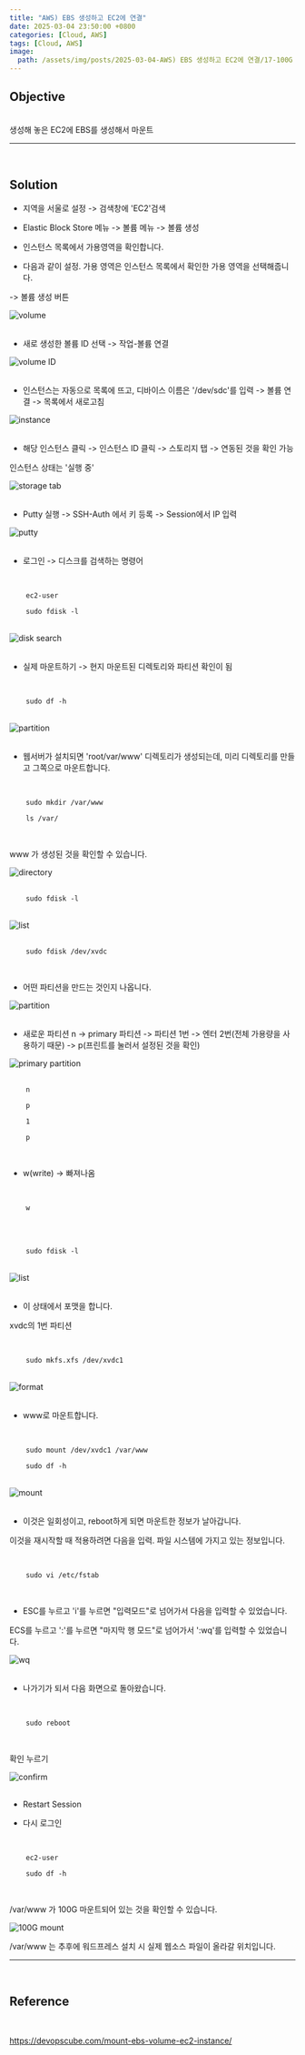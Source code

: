 ```yaml
---
title: "AWS) EBS 생성하고 EC2에 연결"
date: 2025-03-04 23:50:00 +0800
categories: [Cloud, AWS]
tags: [Cloud, AWS]
image:
  path: /assets/img/posts/2025-03-04-AWS) EBS 생성하고 EC2에 연결/17-100G mount.png
---
```


## Objective

<br>
생성해 놓은 EC2에 EBS를 생성해서 마운트

<hr>
<br>

## Solution

- 지역을 서울로 설정 -> 검색창에 'EC2'검색

- Elastic Block Store 메뉴 -> 볼륨 메뉴 -> 볼륨 생성

- 인스턴스 목록에서 가용영역을 확인합니다.

- 다음과 같이 설정. 가용 영역은 인스턴스 목록에서 확인한 가용 영역을 선택해줍니다.

-> 볼륨 생성 버튼
<br>

<img src="/assets/img/posts/2025-03-04-AWS) EBS 생성하고 EC2에 연결/1-volume.png" alt="volume">
<br>
<br>

- 새로 생성한 볼륨 ID 선택 -> 작업-볼륨 연결

<img src="/assets/img/posts/2025-03-04-AWS) EBS 생성하고 EC2에 연결/2-volume ID.png" alt="volume ID">
<br>
<br>

- 인스턴스는 자동으로 목록에 뜨고, 디바이스 이름은 '/dev/sdc'를 입력 -> 볼륨 연결 -> 목록에서 새로고침

<img src="/assets/img/posts/2025-03-04-AWS) EBS 생성하고 EC2에 연결/3-instance.png" alt="instance">
<br>
<br>

- 해당 인스턴스 클릭 -> 인스턴스 ID 클릭 -> 스토리지 탭 -> 연동된 것을 확인 가능

인스턴스 상태는 '실행 중'

<img src="/assets/img/posts/2025-03-04-AWS) EBS 생성하고 EC2에 연결/4-storage tab.png" alt="storage tab">
<br>
<br>

- Putty 실행 -> SSH-Auth 에서 키 등록 -> Session에서 IP 입력

<img src="/assets/img/posts/2025-03-04-AWS) EBS 생성하고 EC2에 연결/5-putty.png" alt="putty">
<br>
<br>

- 로그인 -> 디스크를 검색하는 명령어

<br>

        ec2-user

        sudo fdisk -l

<br>

<img src="/assets/img/posts/2025-03-04-AWS) EBS 생성하고 EC2에 연결/6-disk search.png" alt="disk search">
<br>
<br>

- 실제 마운트하기 -> 현지 마운트된 디렉토리와 파티션 확인이 됨

<br>

        sudo df -h

<br>

<img src="/assets/img/posts/2025-03-04-AWS) EBS 생성하고 EC2에 연결/7-partition.png" alt="partition">
<br>
<br>

- 웹서버가 설치되면 'root/var/www' 디렉토리가 생성되는데, 미리 디렉토리를 만들고 그쪽으로 마운트합니다.

<br>

        sudo mkdir /var/www

        ls /var/

<br>

www 가 생성된 것을 확인할 수 있습니다.

<img src="/assets/img/posts/2025-03-04-AWS) EBS 생성하고 EC2에 연결/8-directory.png" alt="directory">
<br>

<br>

        sudo fdisk -l

<br>

<img src="/assets/img/posts/2025-03-04-AWS) EBS 생성하고 EC2에 연결/9-list.png" alt="list">
<br>

<br>

        sudo fdisk /dev/xvdc

<br>

- 어떤 파티션을 만드는 것인지 나옵니다.

<img src="/assets/img/posts/2025-03-04-AWS) EBS 생성하고 EC2에 연결/10-partition.png" alt="partition">
<br>
<br>

- 새로운 파티션 n -> primary 파티션 -> 파티션 1번 -> 엔터 2번(전체 가용량을 사용하기 때문) -> p(프린트를 눌러서 설정된 것을 확인)

<img src="/assets/img/posts/2025-03-04-AWS) EBS 생성하고 EC2에 연결/11-primary partition.png" alt="primary partition">
<br>

<br>

        n

        p

        1

        p

<br>

- w(write) -> 빠져나옴

<br>

        w

<br>

<br>

        sudo fdisk -l

<br>

<img src="/assets/img/posts/2025-03-04-AWS) EBS 생성하고 EC2에 연결/12-list.png" alt="list">
<br>
<br>

- 이 상태에서 포맷을 합니다.

xvdc의 1번 파티션

<br>

        sudo mkfs.xfs /dev/xvdc1

<br>

<img src="/assets/img/posts/2025-03-04-AWS) EBS 생성하고 EC2에 연결/13-format.png" alt="format">
<br>
<br>

- www로 마운트합니다.

<br>

        sudo mount /dev/xvdc1 /var/www

        sudo df -h

<br>

<img src="/assets/img/posts/2025-03-04-AWS) EBS 생성하고 EC2에 연결/14-mount.png" alt="mount">
<br>
<br>

- 이것은 일회성이고, reboot하게 되면 마운트한 정보가 날아갑니다.

이것을 재시작할 때 적용하려면 다음을 입력. 파일 시스템에 가지고 있는 정보입니다.

<br>

        sudo vi /etc/fstab

<br>

- ESC를 누르고 'i'를 누르면 "입력모드"로 넘어가서 다음을 입력할 수 있었습니다.

ECS를 누르고 ':'를 누르면 "마지막 행 모드"로 넘어가서 ':wq'를 입력할 수 있었습니다.

<img src="/assets/img/posts/2025-03-04-AWS) EBS 생성하고 EC2에 연결/15-wq.png" alt="wq">
<br>
<br>

- 나가기가 되서 다음 화면으로 돌아왔습니다.

<br>

        sudo reboot

<br>

확인 누르기

<img src="/assets/img/posts/2025-03-04-AWS) EBS 생성하고 EC2에 연결/16-confirm.png" alt="confirm">
<br>
<br>

- Restart Session

- 다시 로그인

<br>

        ec2-user

        sudo df -h

<br>

/var/www 가 100G 마운트되어 있는 것을 확인할 수 있습니다.

<img src="/assets/img/posts/2025-03-04-AWS) EBS 생성하고 EC2에 연결/17-100G mount.png" alt="100G mount">
<br>

/var/www 는 추후에 워드프레스 설치 시 실제 웹소스 파일이 올라갈 위치입니다.

<hr>
<br>

## Reference

<br>

<https://devopscube.com/mount-ebs-volume-ec2-instance/>
